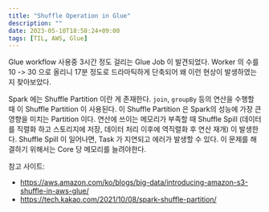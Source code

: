 ```yaml
---
title: "Shuffle Operation in Glue"
description: ""
date: 2023-05-10T18:58:24+09:00
tags: [TIL, AWS, Glue]
---
```


Glue workflow 사용중 3시간 정도 걸리는 Glue Job 이 발견되었다.
Worker 의 수를 10 -> 30 으로 올리니 17분 정도로 드라마틱하게 단축되어 왜 이런 현상이 발생하였는지 찾아보았다.

Spark 에는 Shuffle Partition 이란 게 존재한다.
`join`, `groupBy` 등의 연산을 수행할 때 이 Shuffle Partition 이 사용된다.
이 Shuffle Partition 은 Spark의 성능에 가장 큰 영향을 미치는 Partition 이다.
연산에 쓰이는 메모리가 부족할 때 Shuffle Spill (데이터를 직렬화 하고 스토리지에 저장, 데이터 처리 이후에 역직렬화 후 연산 재개) 이 발생한다.
Shuffle Spill 이 일어나면, Task 가 지연되고 에러가 발생할 수 있다. 이 문제를 해결하기 위해서는 Core 당 메모리를 늘려야한다.

참고 사이트:

* https://aws.amazon.com/ko/blogs/big-data/introducing-amazon-s3-shuffle-in-aws-glue/
* https://tech.kakao.com/2021/10/08/spark-shuffle-partition/